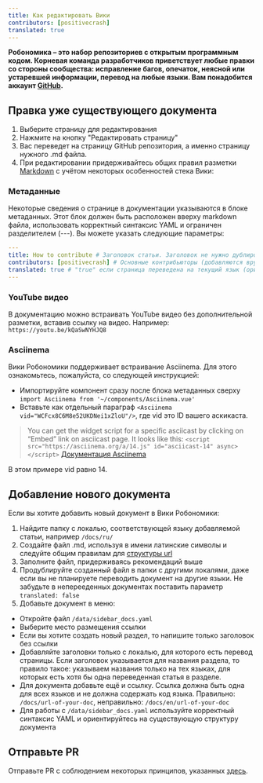 ```yaml
---
title: Как редактировать Вики
contributors: [positivecrash]
translated: true
---
```


**Робономика – это набор репозиториев с открытым программным кодом. Корневая команда разработчиков приветствует любые правки со стороны сообщества: исправление багов, опечаток, неясной или устаревшей информации, перевод на любые языки. Вам понадобится аккаунт [GitHub](https://github.com/).**

## Правка уже существующего документа

1. Выберите страницу для редактирования
2. Нажмите на кнопку "Редактировать страницу"
3. Вас переведет на страницу GitHub репозитория, а именно страницу нужного .md файла.
4. При редактировании придерживайтесь общих правил разметки [Markdown](https://ru.wikipedia.org/wiki/Markdown) с учётом некоторых особенностей стека Вики:

### Метаданные
Некоторые сведения о странице в документации указываются в блоке метаданных. Этот блок должен быть расположен вверху markdown файла, использовать корректный синтаксис YAML и ограничен разделителем (---). Вы можете указать следующие параметры:

```YAML
---
title: How to contribute # Заголовок статьи. Заголовок не нужно дублировать в тексте статьи
contributors: [positivecrash] # Основные контрибьюторы (добавляются вручную, исходя из внесенного вклада)
translated: true # "true" если страница переведена на текущий язык (ориентируйтесь на название папки локали, содержащей .md файл)
---
```

### YouTube видео
В документацию можно встраивать YouTube видео без дополнительной разметки, вставив ссылку на видео. Например: `https://youtu.be/kQaSwNYHJQ8`

### Asciinema
Вики Робономики поддерживает встраивание Asciinema. Для этого ознакомьтесь, пожалуйста, со следующей инструкцией:
* Импортируйте компонент сразу после блока метаданных сверху `import Asciinema from '~/components/Asciinema.vue'`
* Вставьте как отдельный параграф `<Asciinema vid="WCFcx8C6M8e52UKDNei1xZloU"/>`, где vid это ID вашего аскикаста.

> You can get the widget script for a specific asciicast by clicking on “Embed” link on asciicast page.
> It looks like this:
> `<script src="https://asciinema.org/a/14.js" id="asciicast-14" async></script>`
[Документация Asciinema](https://asciinema.org/docs/embedding)

В этом примере vid равно 14.

## Добавление нового документа

Если вы хотите добавить новый документ в Вики Робономики:

1. Найдите папку с локалью, соответствующей языку добавляемой статьи, например `/docs/ru/`
2. Создайте файл .md, используя в имени латинские символы и следуйте общим правилам для [структуры url](https://developers.google.com/search/docs/advanced/guidelines/url-structure)
3. Заполните файл, придерживаясь рекомендаций выше
4. Продублируйте созданный файл в папки с другими локалями, даже если вы не планируете переводить документ на другие языки. Не забудьте в неперееденных документах поставить параметр `translated: false`
5. Добавьте документ в меню:
* Откройте файл `/data/sidebar_docs.yaml`
* Выберите место размещения ссылки
* Если вы хотите создать новый раздел, то напишите только заголовок без ссылки
* Добавляйте заголовки только с локалью, для которого есть перевод страницы. Если заголовок указывается для названия раздела, то правило такое: указываем названия только на тех языках, для которых есть хотя бы одна переведенная статья в разделе.
* Для документа добавьте ещё и ссылку. Ссылка должна быть одна для всех языков и не должна содержать код языка. Правильно: `/docs/url-of-your-doc`, неправильно: `/docs/en/url-of-your-doc`
* Для работы с `/data/sidebar_docs.yaml` используйте корректный синтаксис YAML и ориентируйтесь на существующую структуру документа

## Отправьте PR

Отправьте PR с соблюдением некоторых принципов, указанных [здесь](/docs/ru/contributing/#создание-pr).